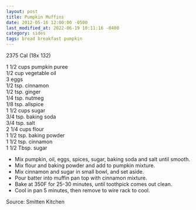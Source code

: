 ```yaml
---
layout: post
title: Pumpkin Muffins
date: 2012-05-16 12:00:00 -0500
last_modified_at: 2022-06-19 10:11:16 -0400
category: sides
tags: bread breakfast pumpkin
---
```

2375 Cal (18x 132)

1 1/2 cups pumpkin puree  
1/2 cup vegetable oil  
3 eggs  
1/2 tsp. cinnamon  
1/2 tsp. ginger  
1/4 tsp. nutmeg  
1/8 tsp. allspice  
1 1/2 cups sugar  
3/4 tsp. baking soda  
3/4 tsp. salt  
2 1/4 cups flour  
1 1/2 tsp. baking powder  
1 1/2 tsp. cinnamon  
1 1/2 Tbsp. sugar  

* Mix pumpkin, oil, eggs, spices, sugar, baking soda and salt until smooth.
* Mix flour and baking powder and add to pumpkin mixture.
* Mix cinnamon and sugar in small bowl, and set aside.
* Pour batter into muffin pan top with cinnamon mixture.
* Bake at 350F for 25-30 minutes, until toothpick comes out clean.
* Cool in pan 5 minutes, then remove to wire rack to cool.

Source: Smitten Kitchen 
